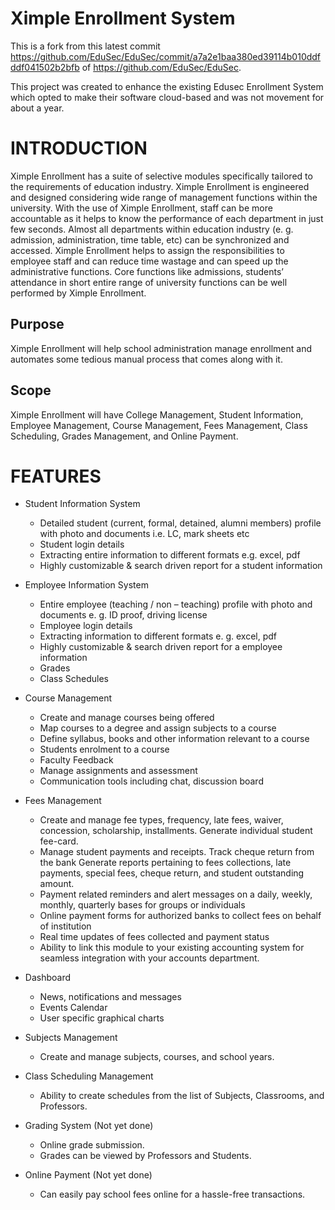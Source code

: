 # Ximple Enrollment System
  This is a fork from this latest commit https://github.com/EduSec/EduSec/commit/a7a2e1baa380ed39114b010ddfddf041502b2bfb of https://github.com/EduSec/EduSec.

  This project was created to enhance the existing Edusec Enrollment System which opted to make their software cloud-based and was not movement for about a year.

# INTRODUCTION
  Ximple Enrollment has a suite of selective modules specifically tailored to the requirements of education industry. Ximple Enrollment is engineered and designed considering wide range of management functions within the university. With the use of Ximple Enrollment, staff can be more accountable as it helps to know the performance of each department in just few seconds. Almost all departments within education industry (e. g. admission, administration, time table, etc) can be synchronized and accessed. Ximple Enrollment helps to assign the responsibilities to employee staff and can reduce time wastage and can speed up the administrative functions. Core functions like admissions, students’ attendance in short entire range of university functions can be well performed by Ximple Enrollment.

## Purpose
  Ximple Enrollment will help school administration manage enrollment and automates some tedious manual process that comes along with it. 

## Scope
  Ximple Enrollment will have College Management, Student Information, Employee Management, Course Management, Fees Management, Class Scheduling, Grades Management, and Online Payment.
  
# FEATURES
- Student Information System
	* Detailed student (current, formal, detained, alumni members) profile with photo and documents i.e. LC, mark sheets etc
	* Student login details
	* Extracting entire information to different formats e.g. excel, pdf
	* Highly customizable & search driven report for a student information

- Employee Information System 
	* Entire employee (teaching / non – teaching) profile with photo and documents e. g. ID proof, driving license
	* Employee login details
	* Extracting information to different formats e. g. excel, pdf
	* Highly customizable & search driven report for a employee information
	* Grades
	* Class Schedules

- Course Management 
	* Create and manage courses being offered
	* Map courses to a degree and assign subjects to a course
	* Define syllabus, books and other information relevant to a course
	* Students enrolment to a course
	* Faculty Feedback
	* Manage assignments and assessment
	* Communication tools including chat, discussion board

- Fees Management
	* Create and manage fee types, frequency, late fees, waiver, concession, scholarship, installments. Generate individual student fee-card.
	* Manage student payments and receipts. Track cheque return from the bank
Generate reports pertaining to fees collections, late payments, special fees, cheque return, and student outstanding amount.
	* Payment related reminders and alert messages on a daily, weekly, monthly, quarterly bases for groups or individuals
	* Online payment forms for authorized banks to collect fees on behalf of institution
	* Real time updates of fees collected and payment status
	* Ability to link this module to your existing accounting system for seamless integration with your accounts department.

- Dashboard 
	* News, notifications and messages
	* Events Calendar
	* User specific graphical charts

- Subjects Management
	* Create and manage subjects, courses, and school years.

- Class Scheduling Management
	* Ability to create schedules from the list of Subjects, Classrooms, and Professors.

- Grading System (Not yet done)
	* Online grade submission. 
	* Grades can be viewed by Professors and Students. 

- Online Payment (Not yet done)
	* Can easily pay school fees online for a hassle-free transactions. 

